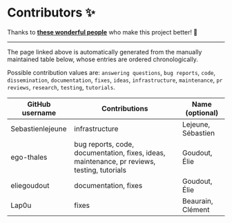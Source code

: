 # Contributors ✨

Thanks to [**these wonderful people**](https://sciortd.readthedocs.io/latest/contributors.html) who make this project better! 💙

----

The page linked above is automatically generated from the manually maintained table below, whose entries are ordered chronologically.

Possible contribution values are: `answering questions`, `bug reports`, `code`, `dissemination`, `documentation`, `fixes`, `ideas`, `infrastructure`, `maintenance`, `pr reviews`, `research`, `testing`, `tutorials`.

<!-- TABLE START -->
| GitHub username | Contributions | Name (optional) |
|-----------------|---------------|-----------------|
| Sebastienlejeune | infrastructure | Lejeune, Sébastien |
| ego-thales | bug reports, code, documentation, fixes, ideas, maintenance, pr reviews, testing, tutorials | Goudout, Élie |
| eliegoudout | documentation, fixes | Goudout, Élie |
| Lap0u | fixes | Beaurain, Clément |
<!-- TABLE END -->
